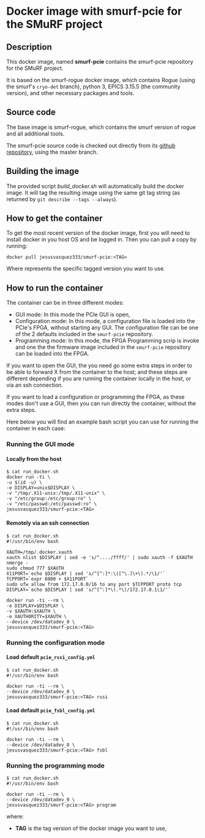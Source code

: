 # Docker image with smurf-pcie for the SMuRF project

## Description

This docker image, named **smurf-pcie** contains the smurf-pcie repository for the SMuRF project.

It is based on the smurf-rogue docker image, which contains Rogue (using the smurf's `cryo-det` branch), python 3, EPICS 3.15.5 (the community version), and other necessary packages and tools.

## Source code

The base image is smurf-rogue, which contains the smurf version of rogue and all additional tools.

The smurf-pcie source code is checked out directly from its [github repository](https://github.com/slaclab/smurf-pcie), using the master branch.

## Building the image

The provided script *build_docker.sh* will automatically build the docker image. It will tag the resulting image using the same git tag string (as returned by `git describe --tags --always`).

## How to get the container

To get the most recent version of the docker image, first you will need to install docker in you host OS and be logged in. Then you can pull a copy by running:

```
docker pull jesusvasquez333/smurf-pcie:<TAG>
```

Where **<TAG>** represents the specific tagged version you want to use.

## How to run the container

The container can be in three different modes:
- GUI mode: In this mode the PCIe GUI is open,
- Configuration mode: In this mode, a configuration file is loaded into the PCIe's FPGA, without starting any GUI. The configuration file can be one of the 2 defaults included in the `smurf-pcie` repository.
- Programming mode: In this mode, the FPGA Programming scrip is invoke and one the the firmware image included in the `smurf-pcie` repository can be loaded into the FPGA.

If you want to open the GUI, the you need go some extra steps in order to be able to forward X from the container to the host; and these steps are different depending if you are running the container locally in the host, or via an ssh connection.

If you want to load a configuration or programming the FPGA, as these modes don't use a GUI, then you can run directly the container, without the extra steps.

Here below you will find an example bash script you can use for running the container in each case:

### Running the GUI mode

#### Locally from the host

```
$ cat run_docker.sh
docker run -ti \
-u $(id -u) \
-e DISPLAY=unix$DISPLAY \
-v "/tmp/.X11-unix:/tmp/.X11-unix" \
-v "/etc/group:/etc/group:ro" \
-v "/etc/passwd:/etc/passwd:ro" \
jesusvasquez333/smurf-pcie:<TAG>
```

#### Remotely via an ssh connection

```
$ cat run_docker.sh
#!/usr/bin/env bash

XAUTH=/tmp/.docker.xauth
xauth nlist $DISPLAY | sed -e 's/^..../ffff/' | sudo xauth -f $XAUTH nmerge -
sudo chmod 777 $XAUTH
X11PORT=`echo $DISPLAY | sed 's/^[^:]*:\([^\.]\+\).*/\1/'`
TCPPORT=`expr 6000 + $X11PORT`
sudo ufw allow from 172.17.0.0/16 to any port $TCPPORT proto tcp
DISPLAY=`echo $DISPLAY | sed 's/^[^:]*\(.*\)/172.17.0.1\1/'`

docker run -ti --rm \
-e DISPLAY=$DISPLAY \
-v $XAUTH:$XAUTH \
-e XAUTHORITY=$XAUTH \
--device /dev/datadev_0 \
jesusvasquez333/smurf-pcie:<TAG>
```

### Running the configuration mode

#### Load default `pcie_rssi_config.yml`

```
$ cat run_docker.sh
#!/usr/bin/env bash

docker run -ti --rm \
--device /dev/datadev_0 \
jesusvasquez333/smurf-pcie:<TAG> rssi
```

#### Load default `pcie_fsbl_config.yml`

```
$ cat run_docker.sh
#!/usr/bin/env bash

docker run -ti --rm \
--device /dev/datadev_0 \
jesusvasquez333/smurf-pcie:<TAG> fsbl
```

### Running the programming mode

```
$ cat run_docker.sh
#!/usr/bin/env bash

docker run -ti --rm \
--device /dev/datadev_0 \
jesusvasquez333/smurf-pcie:<TAG> program
```

where:
- **TAG** is the tag version of the docker image you want to use,
